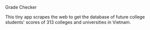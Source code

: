 Grade Checker

This tiny app scrapes the web to get the database of future college students' scores of 313 colleges and universities in Vietnam.
